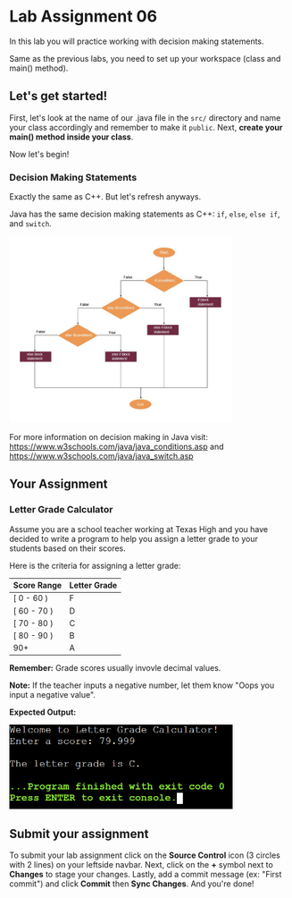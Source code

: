 # Lab Assignment 06

In this lab you will practice working with decision making statements.

Same as the previous labs, you need to set up your workspace (class and main() method).

## Let's get started!

First, let's look at the name of our .java file in the `src/` directory and name your class accordingly and remember to make it `public`. Next, **create your main() method inside your class**.

Now let's begin!

### Decision Making Statements

Exactly the same as C++. But let's refresh anyways. 

Java has the same decision making statements as C++: `if`, `else`, `else if`, and `switch`.

<img src="img/decision-making.jpeg" width="400px">

For more information on decision making in Java visit: https://www.w3schools.com/java/java_conditions.asp  and https://www.w3schools.com/java/java_switch.asp

## Your Assignment

### Letter Grade Calculator

Assume you are a school teacher working at Texas High and you have decided to write a program to help you assign a letter grade to your students based on their scores.

Here is the criteria for assigning a letter grade:

| Score Range | Letter Grade |
| ---- | ---- |
| [ 0 - 60 ) | F |
| [ 60 - 70 ) | D |
| [ 70 - 80 ) | C |
| [ 80 - 90 ) | B |
| 90+ | A |

**Remember:** Grade scores usually invovle decimal values.

**Note:** If the teacher inputs a negative number, let them know "Oops you input a negative value".

**Expected Output:**

<img src="img/lab6-expected.png" width="400px">

## Submit your assignment

To submit your lab assignment click on the **Source Control** icon (3 circles with 2 lines) on your leftside navbar. Next, click on the **+** symbol next to **Changes** to stage your changes. Lastly, add a commit message (ex: "First commit") and click **Commit** then **Sync Changes**. And you're done!
